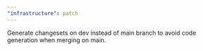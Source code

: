 ```yaml
---
"infrastructure": patch
---
```


Generate changesets on dev instead of main branch to avoid code generation when merging on main.

